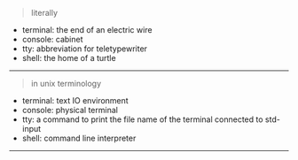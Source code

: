 > literally

* terminal: the end of an electric wire
* console: cabinet
* tty: abbreviation for teletypewriter
* shell: the home of a turtle

---

> in unix terminology

* terminal: text IO environment
* console: physical terminal
* tty: a command to print the file name of the terminal connected to std-input
* shell: command line interpreter

---
